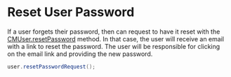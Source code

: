 # Reset User Password
If a user forgets their password, then can request to have it reset with the [CMUser.resetPassword](/docs/javadocs/com/cloudmine/api/CMUser.html#resetPasswordRequest(com.cloudmine.api.rest.callbacks.Callback)) method. In that case, the user will receive an email with a link to reset the password. The user will be responsible for clicking on the email link and providing the new password.

```java
user.resetPasswordRequest();
```
